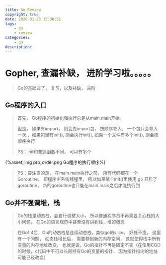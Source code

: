 ```yaml
---
title: Go-Review
copyright: true
date: 2020-01-28 15:36:52
tags:
	- go
	- review
categories:
	- go
description:
---
```


# Gopher, 查漏补缺， 进阶学习啦。。。。。

>Go的基础过了， 复习，以及补缺， 进阶

<!--more-->

## Go程序的入口

>首先， Go程序的初始化和执行总是从main.main开始。
>
>但是， 如果有import， 则会先import包， 按顺序导入， 一个包只会导入一次 ，如果包里有init(), 则会执行init(), 如果一个文件有多个init(), 则会按顺序执行
>
>PS：init和普通函数不同， 可以有多个

{%asset_img pro_order.png Go程序的执行顺序%}

>PS：要注意的是， 在main.main执行之前， 所有代码都在一个Goroutine， 即程序主系统线程里， 所以如果某个init()里使用 go 开启了goroutine， 新的goroutine也只能在main.main之后才能执行到

## Go并不强调堆，栈

>Go的栈是动态栈，会自行调整大小， 所以普通程序员不再需要关心栈的大小问题， 在Go的语言规范中甚至没有讲到栈，堆的概念

>在Go1.4后，Go的动态栈是连续动态栈，类似go的slice， 好处不提， 这里有一个问题， 动态栈增长后， 需要移到新的内存空间， 这就使得栈中所有变量的内存地址改变， 也就是说，Go的指针不再是固定不变（在使用CGO的时候，c代码中不可以长期持有Go的变量的指针， 因为指针指向的地址可能已经改变）

